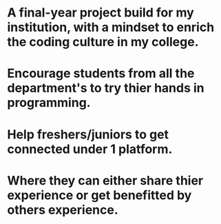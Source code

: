 # A final-year project build for my institution, with a mindset to enrich the coding culture in my college.
# Encourage students from all the department's to try thier hands in programming.
# Help freshers/juniors to get connected under 1 platform.
# Where they can either share thier experience or get benefitted by others experience.
